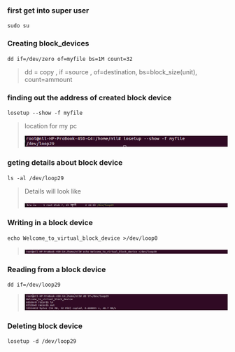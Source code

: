 ### first get into super user
```
sudo su
```
### Creating block_devices
```
dd if=/dev/zero of=myfile bs=1M count=32
```
> dd = copy , if =source , of=destination, bs=block_size(unit), count=ammount
### finding out the address of created block device
```
losetup --show -f myfile
```
> location for my pc
> 
> ![location for my_pc](https://github.com/Mozammalhossainsobug/Technical_paper/blob/main/Screenshot%20from%202022-07-02%2022-57-21.png)
### geting details about block device
```
ls -al /dev/loop29
```
> Details will look like
> 
> ![Details](https://github.com/Mozammalhossainsobug/Technical_paper/blob/main/Screenshot%20from%202022-07-02%2023-02-57.png)

### Writing in a block device
```
echo Welcome_to_virtual_block_device >/dev/loop0
```
>![message writing](https://github.com/Mozammalhossainsobug/Technical_paper/blob/main/Screenshot%20from%202022-07-02%2023-00-27.png)
### Reading from a block device
```
dd if=/dev/loop29
```
>![Reading](https://github.com/Mozammalhossainsobug/Technical_paper/blob/main/Screenshot%20from%202022-07-02%2023-05-43.png)
### Deleting block device
```
losetup -d /dev/loop29
```


